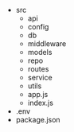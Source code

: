 - src
  - api
  - config
  - db
  - middleware
  - models
  - repo
  - routes
  - service
  - utils
  - app.js
  - index.js
- .env
- package.json
